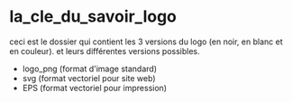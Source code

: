 # la_cle_du_savoir_logo
ceci est le dossier qui contient les 3 versions du logo (en noir, en blanc et en couleur). et leurs différentes versions possibles.

- logo_png (format d'image standard)
- svg (format vectoriel pour site web)
- EPS (format vectoriel pour impression)
